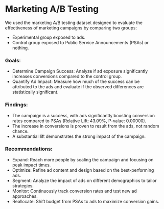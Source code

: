 # Marketing A/B Testing

We used the marketing A/B testing dataset designed to evaluate the effectiveness of marketing campaigns by comparing two groups:
- Experimental group exposed to ads.
- Control group exposed to Public Service Announcements (PSAs) or nothing.

### Goals:

- Determine Campaign Success: Analyze if ad exposure significantly increases conversions compared to the control group.
- Quantify Ad Impact: Measure how much of the success can be attributed to the ads and evaluate if the observed differences are statistically significant.

### Findings:

- The campaign is a success, with ads significantly boosting conversion rates compared to PSAs (Relative Lift: 43.09%, P-value: 0.00000).
- The increase in conversions is proven to result from the ads, not random chance.
- A substantial lift demonstrates the strong impact of the campaign.

### Recommendations:

- Expand: Reach more people by scaling the campaign and focusing on peak impact times.
- Optimize: Refine ad content and design based on the best-performing ads.
- Segment: Analyze the impact of ads on different demographics to tailor strategies.
- Monitor: Continuously track conversion rates and test new ad approaches.
- Reallocate: Shift budget from PSAs to ads to maximize conversion gains.
